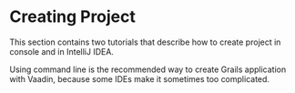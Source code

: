 # Creating Project

This section contains two tutorials that describe how to create project in console and in IntelliJ IDEA.

Using command line is the recommended way to create Grails application with Vaadin, because some IDEs make it sometimes too complicated.